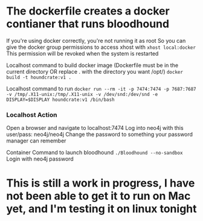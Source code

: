 # The dockerfile creates a docker contianer that runs bloodhound
If you're using docker correctly, you're not running it as root
So you can give the docker group permissions to access xhost with `xhost local:docker`
This permission will be revoked when the system is restarted


Localhost command to build docker image (Dockerfile must be in the current directory OR replace . with the directory you want /opt/)
`docker build -t houndcrate:v1 .`

Localhost command to run
`docker run --rm -it -p 7474:7474 -p 7687:7687 -v /tmp/.X11-unix:/tmp/.X11-unix -v /dev/snd:/dev/snd -e DISPLAY=$DISPLAY houndcrate:v1 /bin/bash`

### Localhost Action
Open a browser and navigate to localhost:7474
Log into neo4j with this user/pass: neo4j/neo4j
Change the password to something your password manager can remember

Container Command to launch bloodhound
`./Bloodhound --no-sandbox`
Login with neo4j password

# This is still a work in progress, I have not been able to get it to run on Mac yet, and I'm testing it on linux tonight
